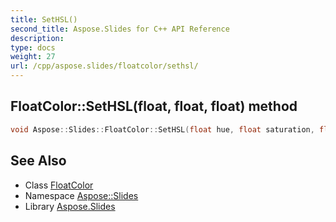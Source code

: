 ```yaml
---
title: SetHSL()
second_title: Aspose.Slides for C++ API Reference
description: 
type: docs
weight: 27
url: /cpp/aspose.slides/floatcolor/sethsl/
---
```

## FloatColor::SetHSL(float, float, float) method




```cpp
void Aspose::Slides::FloatColor::SetHSL(float hue, float saturation, float luminance)
```

## See Also

* Class [FloatColor](./)
* Namespace [Aspose::Slides](../)
* Library [Aspose.Slides](../../)